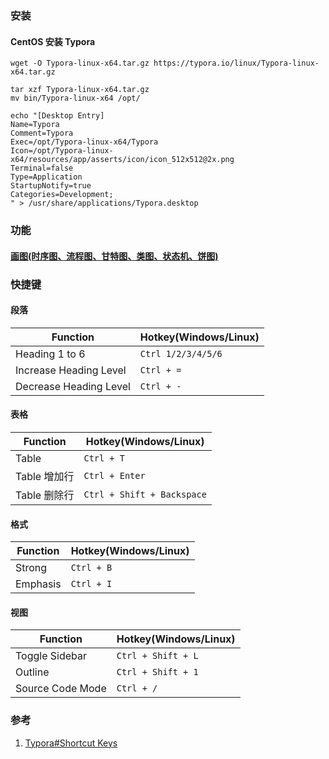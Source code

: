 ### 安装

#### CentOS 安装 Typora

```shell
wget -O Typora-linux-x64.tar.gz https://typora.io/linux/Typora-linux-x64.tar.gz

tar xzf Typora-linux-x64.tar.gz
mv bin/Typora-linux-x64 /opt/

echo "[Desktop Entry]
Name=Typora
Comment=Typora
Exec=/opt/Typora-linux-x64/Typora
Icon=/opt/Typora-linux-x64/resources/app/asserts/icon/icon_512x512@2x.png
Terminal=false
Type=Application
StartupNotify=true
Categories=Development;
" > /usr/share/applications/Typora.desktop
```





### 	功能

####  [画图(时序图、流程图、甘特图、类图、状态机、饼图)](https://support.typora.io/Draw-Diagrams-With-Markdown/)

### 快捷键

#### 段落

| Function               | Hotkey(Windows/Linux)      |
| ---------------------- | -------------------------- |
| Heading 1 to 6         | `Ctrl 1/2/3/4/5/6`         |
| Increase Heading Level | `Ctrl + =`                 |
| Decrease Heading Level | `Ctrl + -`                 |

#### 表格
| Function               | Hotkey(Windows/Linux)      |
| ---------------------- | -------------------------- |
| Table                  | `Ctrl + T`                 |
| Table 增加行           | `Ctrl + Enter`             |
| Table 删除行           | `Ctrl + Shift + Backspace` |

#### 格式
| Function               | Hotkey(Windows/Linux)      |
| ---------------------- | -------------------------- |
| Strong           | `Ctrl + B` |
| Emphasis | `Ctrl + I` |

#### 视图

| Function         | Hotkey(Windows/Linux) |
| ---------------- | --------------------- |
| Toggle Sidebar   | `Ctrl + Shift + L`    |
| Outline          | `Ctrl + Shift + 1`    |
| Source Code Mode | `Ctrl + /`            |



### 参考
1. [Typora#Shortcut Keys](https://support.typora.io/Shortcut-Keys/#change-shortcut-keys)